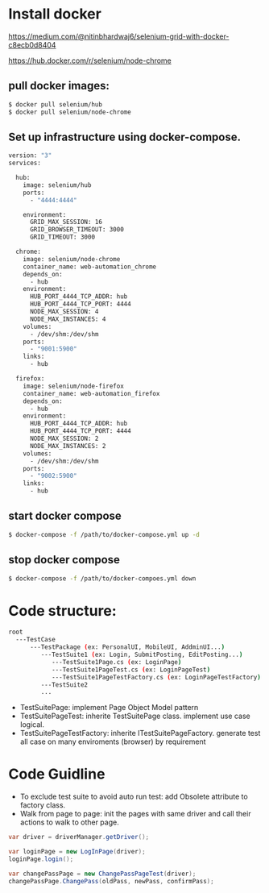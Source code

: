 # Install docker
 https://medium.com/@nitinbhardwaj6/selenium-grid-with-docker-c8ecb0d8404
 
 https://hub.docker.com/r/selenium/node-chrome

## pull docker images:

```sh
$ docker pull selenium/hub
$ docker pull selenium/node-chrome
```

## Set up infrastructure using docker-compose.

```sh
version: "3"
services:

  hub:
    image: selenium/hub
    ports:
      - "4444:4444"

    environment:
      GRID_MAX_SESSION: 16
      GRID_BROWSER_TIMEOUT: 3000
      GRID_TIMEOUT: 3000

  chrome:
    image: selenium/node-chrome
    container_name: web-automation_chrome
    depends_on:
      - hub
    environment:
      HUB_PORT_4444_TCP_ADDR: hub
      HUB_PORT_4444_TCP_PORT: 4444
      NODE_MAX_SESSION: 4
      NODE_MAX_INSTANCES: 4
    volumes:
      - /dev/shm:/dev/shm
    ports:
      - "9001:5900"
    links:
      - hub

  firefox:
    image: selenium/node-firefox
    container_name: web-automation_firefox
    depends_on:
      - hub
    environment:
      HUB_PORT_4444_TCP_ADDR: hub
      HUB_PORT_4444_TCP_PORT: 4444
      NODE_MAX_SESSION: 2
      NODE_MAX_INSTANCES: 2
    volumes:
      - /dev/shm:/dev/shm
    ports:
      - "9002:5900"
    links:
      - hub
```

## start docker compose
```sh
$ docker-compose -f /path/to/docker-compose.yml up -d
 ```
 
 ## stop docker compose
 ```sh
 $ docker-compose -f /path/to/docker-compoes.yml down
 ```
 
# Code structure:
```sh
root
  ---TestCase
      ---TestPackage (ex: PersonalUI, MobileUI, AddminUI...)
         ---TestSuite1 (ex: Login, SubmitPosting, EditPosting...)
            ---TestSuite1Page.cs (ex: LoginPage)
            ---TestSuite1PageTest.cs (ex: LoginPageTest)
            ---TestSuite1PageTestFactory.cs (ex: LoginPageTestFactory)
         ---TestSuite2
         ...
```

- TestSuitePage: implement Page Object Model pattern
- TestSuitePageTest: inherite TestSuitePage class. implement use case logical.
- TestSuitePageTestFactory: inherite ITestSuitePageFactory. generate test all case on many enviroments (browser) by requirement

# Code Guidline

- To exclude test suite to avoid auto run test: add Obsolete attribute to factory class.
- Walk from page to page: init the pages with same driver and call their actions to walk to other page.
```c#
var driver = driverManager.getDriver();

var loginPage = new LogInPage(driver);
loginPage.login();

var changePassPage = new ChangePassPageTest(driver);
changePassPage.ChangePass(oldPass, newPass, confirmPass);

```
 
